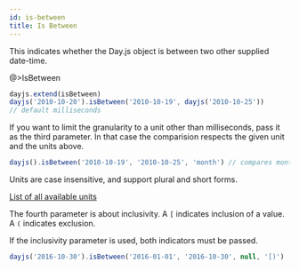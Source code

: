 ```yaml
---
id: is-between
title: Is Between
---
```


This indicates whether the Day.js object is between two other supplied date-time.

@>IsBetween

```js
dayjs.extend(isBetween)
dayjs('2010-10-20').isBetween('2010-10-19', dayjs('2010-10-25')) 
// default milliseconds
```
If you want to limit the granularity to a unit other than milliseconds, pass it as the third parameter. In that case the comparision respects the given unit and the units above.

```js
dayjs().isBetween('2010-10-19', '2010-10-25', 'month') // compares month and year
```

Units are case insensitive, and support plural and short forms.

[List of all available units](../manipulate/start-of#list-of-all-available-units)

The fourth parameter is about inclusivity. A `[` indicates inclusion of a value. A `(` indicates exclusion. 

If the inclusivity parameter is used, both indicators must be passed.

```js
dayjs('2016-10-30').isBetween('2016-01-01', '2016-10-30', null, '[)')
```
